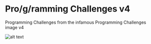 # Pro/g/ramming Challenges v4
Programming Challenges from the infamous Programming Challenges image v4

![alt text](https://github.com/superswan/ProgrammingChallenegesv4/blob/master/progchalv4.png?raw=true "Programming Challenges v4")

